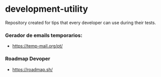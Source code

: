 # development-utility
Repository created for tips that every developer can use during their tests.


### Gerador de emails temporarios:
* https://temp-mail.org/pt/

### Roadmap Devoper
* https://roadmap.sh/
